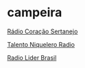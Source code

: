 # campeira

[Rádio Coração Sertanejo](http://stream.zenolive.com/s4qk5h5emuquv)

[Talento Niquelero Radio](http://app.radionlin.com:8040/niquelerosradio)

[Radio Lider Brasil](http://stream.zeno.fm/1mtrdzrp1v8uv)

